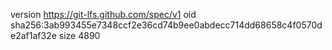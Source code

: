 version https://git-lfs.github.com/spec/v1
oid sha256:3ab993455e7348ccf2e36cd74b9ee0abdecc714dd68658c4f0570de2af1af32e
size 4890
